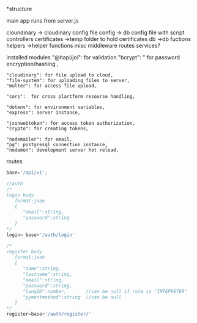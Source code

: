 *structure


main app runs from server.js 

cloundinary -> cloudinary config file
config      -> db config file with script
controllers 
certificates ->temp folder to hold certificates 
db           ->db fuctions
helpers      ->helper functions misc
middleware
routes
services?

installed modules
   "@hapi/joi": for validation
    "bcrypt": " for password encryption/hashing ,

    "cloudinary": for file upload to cloud,
    "file-system": for uploading files to server,
    "multer": for access file upload,

    "cors":  for cross plartform resourse handling,
    
    "dotenv": for environment variables,
    "express": server instance,
   
    "jsonwebtoken": for access token authorization,
    "crypto": for creating tokens,

    "nodemailer": for email,
    "pg": postgresql connection instance,
    "nodemon": development server hot reload,
  


routes
```javascript
base='/api/v1';

//auth
/*
login body
   format:json
   {
      "email":string,
      "password":string
   }
*/
login= base+'/auth/login'

/*
register body
   format:json
   {
      "name":string,
      "lastname":string,
      "email":string,
      "password":string,
      "langID":number,       //can be null if role is "INTEPRETER"
      "pymentmethod":string  //can be null
   }
*/
register=base+'/auth/register/'

```
